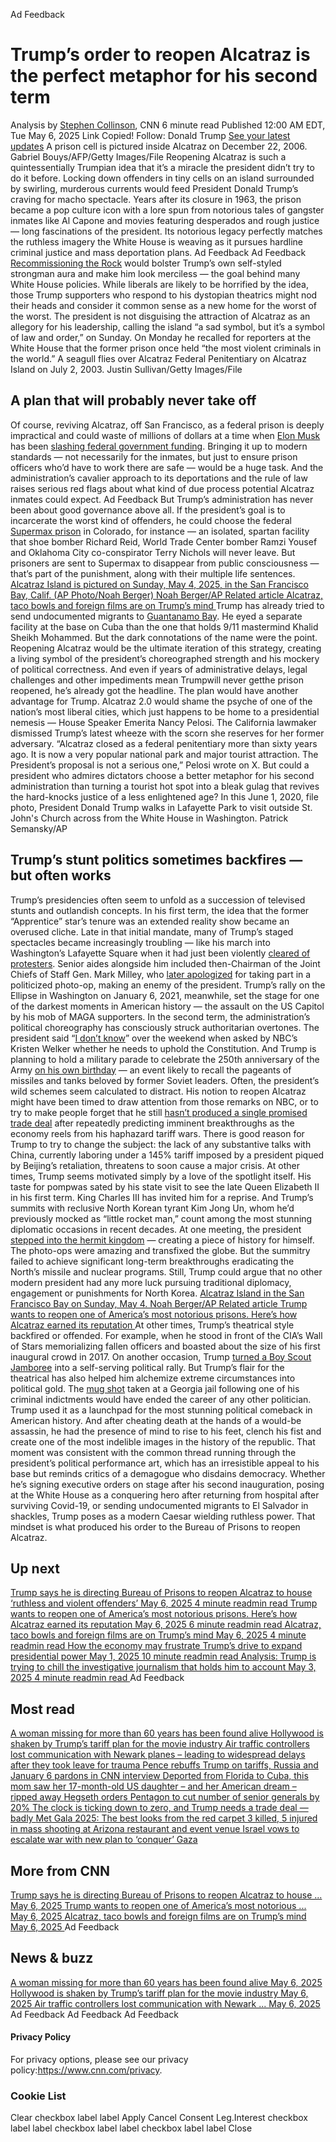 Ad Feedback
#  Trump’s order to reopen Alcatraz is the perfect metaphor for his second term 
Analysis by [Stephen Collinson](https://www.cnn.com/profiles/stephen-collinson), CNN 
6 minute read 
Published 12:00 AM EDT, Tue May 6, 2025 
Link Copied! 
Follow:
Donald Trump [See your latest updates](https://edition.cnn.com/follow?iid=follow_see_all_article&source=acq_web_experiments_follow_card-social-bar-all)
A prison cell is pictured inside Alcatraz on December 22, 2006.
Gabriel Bouys/AFP/Getty Images/File
Reopening Alcatraz is such a quintessentially Trumpian idea that it’s a miracle the president didn’t try to do it before. 
Locking down offenders in tiny cells on an island surrounded by swirling, murderous currents would feed President Donald Trump’s craving for macho spectacle. 
Years after its closure in 1963, the prison became a pop culture icon with a lore spun from notorious tales of gangster inmates like Al Capone and movies featuring desperados and rough justice — long fascinations of the president. Its notorious legacy perfectly matches the ruthless imagery the White House is weaving as it pursues hardline criminal justice and mass deportation plans. 
Ad Feedback
Ad Feedback
[Recommissioning the Rock](https://www.cnn.com/2025/05/04/politics/trump-alcatraz-prisons-reopen) would bolster Trump’s own self-styled strongman aura and make him look merciless — the goal behind many White House policies. While liberals are likely to be horrified by the idea, those Trump supporters who respond to his dystopian theatrics might nod their heads and consider it common sense as a new home for the worst of the worst. 
The president is not disguising the attraction of Alcatraz as an allegory for his leadership, calling the island “a sad symbol, but it’s a symbol of law and order,” on Sunday. On Monday he recalled for reporters at the White House that the former prison once held “the most violent criminals in the world.” 
A seagull flies over Alcatraz Federal Penitentiary on Alcatraz Island on July 2, 2003.
Justin Sullivan/Getty Images/File
##  A plan that will probably never take off 
Of course, reviving Alcatraz, off San Francisco, as a federal prison is deeply impractical and could waste of millions of dollars at a time when [Elon Musk](https://www.cnn.com/2025/05/03/politics/federal-government-musk-ethical-minefield-dg) has been [slashing federal government funding](https://www.cnn.com/2025/04/26/politics/elon-musk-hostile-takeover-government-trump-100-days/index.html). Bringing it up to modern standards — not necessarily for the inmates, but just to ensure prison officers who’d have to work there are safe — would be a huge task. And the administration’s cavalier approach to its deportations and the rule of law raises serious red flags about what kind of due process potential Alcatraz inmates could expect. 
Ad Feedback
But Trump’s administration has never been about good governance above all. 
If the president’s goal is to incarcerate the worst kind of offenders, he could choose the federal [Supermax prison](https://www.cnn.com/2019/02/13/us/gallery/el-chapo-supermax-prisoners/index.html) in Colorado, for instance — an isolated, spartan facility that shoe bomber Richard Reid, World Trade Center bomber Ramzi Yousef and Oklahoma City co-conspirator Terry Nichols will never leave. But prisoners are sent to Supermax to disappear from public consciousness — that’s part of the punishment, along with their multiple life sentences. 
[ Alcatraz Island is pictured on Sunday, May 4, 2025, in the San Francisco Bay, Calif. (AP Photo/Noah Berger) Noah Berger/AP Related article Alcatraz, taco bowls and foreign films are on Trump’s mind ](https://edition.cnn.com/2025/05/05/politics/alcatraz-trump-truth-social-movie-tariffs-what-matters)
Trump has already tried to send undocumented migrants to [Guantanamo Bay](https://www.cnn.com/2025/03/14/politics/guantanamo-migrants-trump). He eyed a separate facility at the base on Cuba than the one that holds 9/11 mastermind Khalid Sheikh Mohammed. But the dark connotations of the name were the point. 
Reopening Alcatraz would be the ultimate iteration of this strategy, creating a living symbol of the president’s choreographed strength and his mockery of political correctness. 
And even if years of administrative delays, legal challenges and other impediments mean Trumpwill never getthe prison reopened, he’s already got the headline. 
The plan would have another advantage for Trump. Alcatraz 2.0 would shame the psyche of one of the nation’s most liberal cities, which just happens to be home to a presidential nemesis — House Speaker Emerita Nancy Pelosi. The California lawmaker dismissed Trump’s latest wheeze with the scorn she reserves for her former adversary. “Alcatraz closed as a federal penitentiary more than sixty years ago. It is now a very popular national park and major tourist attraction. The President’s proposal is not a serious one,” Pelosi wrote on X. 
But could a president who admires dictators choose a better metaphor for his second administration than turning a tourist hot spot into a bleak gulag that revives the hard-knocks justice of a less enlightened age? 
In this June 1, 2020, file photo, President Donald Trump walks in Lafayette Park to visit outside St. John's Church across from the White House in Washington.
Patrick Semansky/AP
##  Trump’s stunt politics sometimes backfires — but often works 
Trump’s presidencies often seem to unfold as a succession of televised stunts and outlandish concepts. In his first term, the idea that the former “Apprentice” star’s tenure was an extended reality show became an overused cliche. 
Late in that initial mandate, many of Trump’s staged spectacles became increasingly troubling — like his march into Washington’s Lafayette Square when it had just been violently [cleared of protesters](https://www.cnn.com/2021/06/09/politics/park-police-lafayette-square-protesters-donald-trump-bible). Senior aides alongside him included then-Chairman of the Joint Chiefs of Staff Gen. Mark Milley, who [later apologized](https://www.cnn.com/2020/06/11/politics/milley-trump-appearance-mistake) for taking part in a politicized photo-op, making an enemy of the president. 
Trump’s rally on the Ellipse in Washington on January 6, 2021, meanwhile, set the stage for one of the darkest moments in American history — the assault on the US Capitol by his mob of MAGA supporters. 
In the second term, the administration’s political choreography has consciously struck authoritarian overtones. The president said “[I don’t know](https://www.cnn.com/2025/05/05/politics/constitution-trump-nbc-interview-tariffs-canada)” over the weekend when asked by NBC’s Kristen Welker whether he needs to uphold the Constitution. And Trump is planning to hold a military parade to celebrate the 250th anniversary of the Army [on his own birthday](https://www.cnn.com/2025/05/01/politics/army-plans-military-parade-trump-birthday) — an event likely to recall the pageants of missiles and tanks beloved by former Soviet leaders. 
Often, the president’s wild schemes seem calculated to distract. His notion to reopen Alcatraz might have been timed to draw attention from those remarks on NBC, or to try to make people forget that he still [hasn’t produced a single promised trade deal](https://www.cnn.com/2025/05/05/business/trade-war-deal-trump) after repeatedly predicting imminent breakthroughs as the economy reels from his haphazard tariff wars. There is good reason for Trump to try to change the subject: the lack of any substantive talks with China, currently laboring under a 145% tariff imposed by a president piqued by Beijing’s retaliation, threatens to soon cause a major crisis. 
At other times, Trump seems motivated simply by a love of the spotlight itself. His taste for pompwas sated by his state visit to see the late Queen Elizabeth II in his first term. King Charles III has invited him for a reprise. 
And Trump’s summits with reclusive North Korean tyrant Kim Jong Un, whom he’d previously mocked as “little rocket man,” count among the most stunning diplomatic occasions in recent decades. At one meeting, the president [stepped into the hermit kingdom](https://www.cnn.com/2019/06/30/politics/north-korea-kim-jong-un-donald-trump-meeting-moments/index.html) — creating a piece of history for himself. The photo-ops were amazing and transfixed the globe. But the summitry failed to achieve significant long-term breakthroughs eradicating the North’s missile and nuclear programs. Still, Trump could argue that no other modern president had any more luck pursuing traditional diplomacy, engagement or punishments for North Korea. 
[ Alcatraz Island in the San Francisco Bay on Sunday, May 4. Noah Berger/AP Related article Trump wants to reopen one of America’s most notorious prisons. Here’s how Alcatraz earned its reputation ](https://edition.cnn.com/2025/05/05/us/trump-alcatraz-prison-history-hnk)
At other times, Trump’s theatrical style backfired or offended. For example, when he stood in front of the CIA’s Wall of Stars memorializing fallen officers and boasted about the size of his first inaugural crowd in 2017. On another occasion, Trump [turned a Boy Scout Jamboree](https://www.cnn.com/2017/07/25/politics/donald-trump-boy-scouts-speech) into a self-serving political rally. 
But Trump’s flair for the theatrical has also helped him alchemize extreme circumstances into political gold. The [mug shot](https://www.cnn.com/2023/08/24/politics/trump-mug-shot-analysis) taken at a Georgia jail following one of his criminal indictments would have ended the career of any other politician. Trump used it as a launchpad for the most stunning political comeback in American history. And after cheating death at the hands of a would-be assassin, he had the presence of mind to rise to his feet, clench his fist and create one of the most indelible images in the history of the republic. 
That moment was consistent with the common thread running through the president’s political performance art, which has an irresistible appeal to his base but reminds critics of a demagogue who disdains democracy. Whether he’s signing executive orders on stage after his second inauguration, posing at the White House as a conquering hero after returning from hospital after surviving Covid-19, or sending undocumented migrants to El Salvador in shackles, Trump poses as a modern Caesar wielding ruthless power. 
That mindset is what produced his order to the Bureau of Prisons to reopen Alcatraz. 
## Up next
[ Trump says he is directing Bureau of Prisons to reopen Alcatraz to house ‘ruthless and violent offenders’ May 6, 2025  4 minute readmin read ](https://www.cnn.com/2025/05/04/politics/trump-alcatraz-prisons-reopen?iid=cnn_buildContentRecirc_end_recirc)
[ Trump wants to reopen one of America’s most notorious prisons. Here’s how Alcatraz earned its reputation May 6, 2025  6 minute readmin read ](https://www.cnn.com/2025/05/05/us/trump-alcatraz-prison-history-hnk?iid=cnn_buildContentRecirc_end_recirc)
[ Alcatraz, taco bowls and foreign films are on Trump’s mind May 6, 2025  4 minute readmin read ](https://www.cnn.com/2025/05/05/politics/alcatraz-trump-truth-social-movie-tariffs-what-matters?iid=cnn_buildContentRecirc_end_recirc)
[ How the economy may frustrate Trump’s drive to expand presidential power May 1, 2025  10 minute readmin read ](https://www.cnn.com/2025/05/01/politics/second-presidency-trump-100-days?iid=cnn_buildContentRecirc_end_recirc)
[ Analysis: Trump is trying to chill the investigative journalism that holds him to account May 3, 2025  4 minute readmin read ](https://www.cnn.com/2025/05/03/media/analysis-trump-world-press-freedom-day-chill-journalism?iid=cnn_buildContentRecirc_end_recirc)
Ad Feedback
## Most read
[ A woman missing for more than 60 years has been found alive ](https://www.cnn.com/2025/05/05/us/audrey-backeberg-missing-found-alive?iid=cnn_buildContentRecirc_end_recirc)
[ Hollywood is shaken by Trump’s tariff plan for the movie industry ](https://www.cnn.com/2025/05/05/media/movie-tariffs-trump-hollywood?iid=cnn_buildContentRecirc_end_recirc)
[ Air traffic controllers lost communication with Newark planes – leading to widespread delays after they took leave for trauma ](https://www.cnn.com/2025/05/05/us/newark-airport-additional-flight-delays?iid=cnn_buildContentRecirc_end_recirc)
[ Pence rebuffs Trump on tariffs, Russia and January 6 pardons in CNN interview ](https://www.cnn.com/2025/05/05/politics/january-6-pence-trump-tariffs-russia?iid=cnn_buildContentRecirc_end_recirc)
[ Deported from Florida to Cuba, this mom saw her 17-month-old US daughter – and her American dream – ripped away ](https://www.cnn.com/2025/05/05/americas/heidy-sanchez-cuba-mom-deported-us-daughter-intl-latam?iid=cnn_buildContentRecirc_end_recirc)
[ Hegseth orders Pentagon to cut number of senior generals by 20% ](https://www.cnn.com/2025/05/05/politics/hegseth-orders-pentagon-cut-senior-generals?iid=cnn_buildContentRecirc_end_recirc)
[ The clock is ticking down to zero, and Trump needs a trade deal — badly ](https://www.cnn.com/2025/05/05/business/trade-war-deal-trump?iid=cnn_buildContentRecirc_end_recirc)
[ Met Gala 2025: The best looks from the red carpet ](https://www.cnn.com/2025/05/05/style/met-gala-2025-red-carpet-fashion?iid=cnn_buildContentRecirc_end_recirc)
[ 3 killed, 5 injured in mass shooting at Arizona restaurant and event venue ](https://www.cnn.com/2025/05/05/us/shooting-glendale-arizona-multiple-injured-hnk?iid=cnn_buildContentRecirc_end_recirc)
[ Israel vows to escalate war with new plan to ‘conquer’ Gaza ](https://www.cnn.com/2025/05/05/middleeast/israel-gaza-expansion-hnk-intl?iid=cnn_buildContentRecirc_end_recirc)
## More from CNN
[ Trump says he is directing Bureau of Prisons to reopen Alcatraz to house ... May 6, 2025  ](https://www.cnn.com/2025/05/04/politics/trump-alcatraz-prisons-reopen?iid=cnn_buildContentRecirc_end_recirc)
[ Trump wants to reopen one of America’s most notorious ... May 6, 2025  ](https://www.cnn.com/2025/05/05/us/trump-alcatraz-prison-history-hnk?iid=cnn_buildContentRecirc_end_recirc)
[ Alcatraz, taco bowls and foreign films are on Trump’s mind May 6, 2025  ](https://www.cnn.com/2025/05/05/politics/alcatraz-trump-truth-social-movie-tariffs-what-matters?iid=cnn_buildContentRecirc_end_recirc)
Ad Feedback
## News & buzz
[ A woman missing for more than 60 years has been found alive May 6, 2025  ](https://www.cnn.com/2025/05/05/us/audrey-backeberg-missing-found-alive?iid=cnn_buildContentRecirc_end_recirc)
[ Hollywood is shaken by Trump’s tariff plan for the movie industry May 6, 2025  ](https://www.cnn.com/2025/05/05/media/movie-tariffs-trump-hollywood?iid=cnn_buildContentRecirc_end_recirc)
[ Air traffic controllers lost communication with Newark ... May 6, 2025  ](https://www.cnn.com/2025/05/05/us/newark-airport-additional-flight-delays?iid=cnn_buildContentRecirc_end_recirc)
Ad Feedback
Ad Feedback
Ad Feedback
#### Privacy Policy
For privacy options, please see our privacy policy:<https://www.cnn.com/privacy>.
### Cookie List
Clear
checkbox label label
Apply Cancel
Consent Leg.Interest
checkbox label label
checkbox label label
checkbox label label
Close
